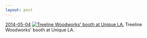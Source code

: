 ```yaml
---
layout: post
---
```


<p>
  <time><a href="/319">2014-05-04</a></time>
  <a href="/319"><img src="{{ site.assets_url }}/319-640.jpg" srcset="{{ site.assets_url }}/319-1280.jpg 1280w, {{ site.assets_url }}/319-960.jpg 960w, {{ site.assets_url }}/319-640.jpg 640w, {{ site.assets_url }}/319-320.jpg 320w" sizes="(min-width: 700px) 50vw, calc(100vw - 2rem)" alt="Treeline Woodworks' booth at Unique LA." /></a>
  <span>Treeline Woodworks' booth at Unique LA.</span>
</p>
